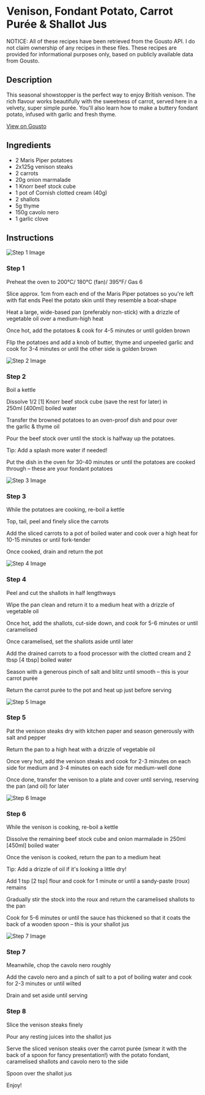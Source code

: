 # Venison, Fondant Potato, Carrot Purée & Shallot Jus

NOTICE: All of these recipes have been retrieved from the Gousto API. I do not claim ownership of any recipes in these files. These recipes are provided for informational purposes only, based on publicly available data from Gousto.

## Description

This seasonal showstopper is the perfect way to enjoy British venison. The rich flavour works beautifully with the sweetness of carrot, served here in a velvety, super simple purée. You'll also learn how to make a buttery fondant potato, infused with garlic and fresh thyme.

[View on Gousto](https://www.gousto.co.uk/recipes/cookbook/venison-fondant-potato-carrot-puree-shallot-jus)

## Ingredients

- 2 Maris Piper potatoes
- 2x125g venison steaks
- 2 carrots
- 20g onion marmalade
- 1 Knorr beef stock cube
- 1 pot of Cornish clotted cream (40g)
- 2 shallots
- 5g thyme
- 150g cavolo nero
- 1 garlic clove

## Instructions

![Step 1 Image](https://production-media.gousto.co.uk/cms/recipe-step-image/1879.-step-1-x200.jpg)

### Step 1

Preheat the oven to 200°C/ 180°C (fan)/ 395°F/ Gas 6

Slice approx. 1cm from each end of the Maris Piper potatoes so you're left with flat ends   Peel the potato skin until they resemble a boat-shape

Heat a large, wide-based pan (preferably non-stick) with a drizzle of vegetable oil over a medium-high heat

Once hot, add the potatoes & cook for 4-5 minutes or until golden brown

Flip the potatoes and add a knob of butter, thyme and unpeeled garlic and cook for 3-4 minutes or until the other side is golden brown

![Step 2 Image](https://production-media.gousto.co.uk/cms/recipe-step-image/1879.-step-2-x200.jpg)

### Step 2

Boil a kettle

Dissolve 1/2<span class="text-danger"> [1]</span> Knorr beef stock cube (save the rest for later) in 250ml<span class="text-danger"> [400ml]</span> boiled water

Transfer the browned potatoes to an oven-proof dish and pour over the garlic & thyme oil

Pour the beef stock over until the stock is halfway up the potatoes.

Tip: Add a splash more water if needed!

Put the dish in the oven for 30-40 minutes or until the potatoes are cooked through – these are your fondant potatoes

![Step 3 Image](https://production-media.gousto.co.uk/cms/recipe-step-image/1879.-step-3-x200.jpg)

### Step 3

While the potatoes are cooking, re-boil a kettle

Top, tail, peel and finely slice the carrots

Add the sliced carrots to a pot of boiled water and cook over a high heat for 10-15 minutes or until fork-tender

Once cooked, drain and return the pot

![Step 4 Image](https://production-media.gousto.co.uk/cms/recipe-step-image/1879.-step-4-x200.jpg)

### Step 4

Peel and cut the shallots in half lengthways

Wipe the pan clean and return it to a medium heat with a drizzle of vegetable oil

Once hot, add the shallots, cut-side down, and cook for 5-6 minutes or until caramelised

Once caramelised, set the shallots aside until later

Add the drained carrots to a food processor with the clotted cream and 2 tbsp <span class="text-danger">[4 tbsp]</span> boiled water

Season with a generous pinch of salt and blitz until smooth – this is your carrot purée

Return the carrot purée to the pot and heat up just before serving

![Step 5 Image](https://production-media.gousto.co.uk/cms/recipe-step-image/1879.-step-5-x200.jpg)

### Step 5

Pat the venison steaks dry with kitchen paper and season generously with salt and pepper

Return the pan to a high heat with a drizzle of vegetable oil

Once very hot, add the venison steaks and cook for 2-3 minutes on each side for medium and 3-4 minutes on each side for medium-well done

Once done, transfer the venison to a plate and cover until serving, reserving the pan (and oil) for later

![Step 6 Image](https://production-media.gousto.co.uk/cms/recipe-step-image/1879.-step-6-x200.jpg)

### Step 6

While the venison is cooking, re-boil a kettle

Dissolve the remaining beef stock cube and onion marmalade in 250ml <span class="text-danger">[450ml]</span> boiled water

Once the venison is cooked, return the pan to a medium heat

Tip: Add a drizzle of oil if it's looking a little dry!

Add 1 tsp <span class="text-danger">[2 tsp]</span> flour and cook for 1 minute or until a sandy-paste (roux) remains

Gradually stir the stock into the roux and return the caramelised shallots to the pan

Cook for 5-6 minutes or until the sauce has thickened so that it coats the back of a wooden spoon – this is your shallot jus

![Step 7 Image](https://production-media.gousto.co.uk/cms/recipe-step-image/1879.-step-7-x200.jpg)

### Step 7

Meanwhile, chop the cavolo nero roughly

Add the cavolo nero and a pinch of salt to a pot of boiling water and cook for 2-3 minutes or until wilted

Drain and set aside until serving

### Step 8

Slice the venison steaks finely

Pour any resting juices into the shallot jus

Serve the sliced venison steaks over the carrot purée (smear it with the back of a spoon for fancy presentation!) with the potato fondant, caramelised shallots and cavolo nero to the side

Spoon over the shallot jus

Enjoy!

